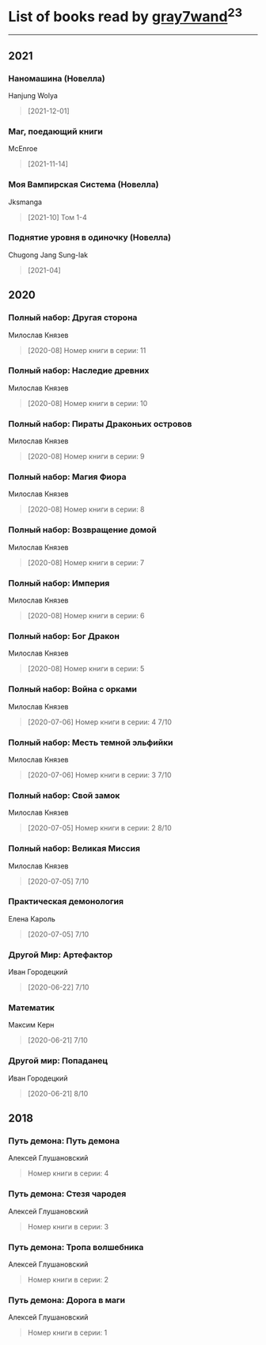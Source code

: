 # List of books read by [gray7wand](https://plus.google.com/u/0/110080946273609412257/)<sup>23</sup>
---

## 2021

### Наномашина (Новелла)
Hanjung Wolya
> [2021-12-01] 


### Маг, поедающий книги
McEnroe
> [2021-11-14] 


### Моя Вампирская Система (Новелла)
Jksmanga
> [2021-10] Том 1-4


### Поднятие уровня в одиночку (Новелла)
Chugong Jang Sung-lak
> [2021-04] 



## 2020

### Полный набор: Другая сторона
Милослав Князев
> [2020-08] Номер книги в серии: 11


### Полный набор: Наследие древних
Милослав Князев
> [2020-08] Номер книги в серии: 10


### Полный набор: Пираты Драконьих островов
Милослав Князев
> [2020-08] Номер книги в серии: 9


### Полный набор: Магия Фиора
Милослав Князев
> [2020-08] Номер книги в серии: 8


### Полный набор: Возвращение домой
Милослав Князев
> [2020-08] Номер книги в серии: 7


### Полный набор: Империя
Милослав Князев
> [2020-08] Номер книги в серии: 6


### Полный набор: Бог Дракон
Милослав Князев
> [2020-08] Номер книги в серии: 5


### Полный набор: Война с орками
Милослав Князев
> [2020-07-06] Номер книги в серии: 4
> 7/10


### Полный набор: Месть темной эльфийки
Милослав Князев
> [2020-07-06] Номер книги в серии: 3
> 7/10


### Полный набор: Свой замок
Милослав Князев
> [2020-07-05] Номер книги в серии: 2
> 8/10


### Полный набор: Великая Миссия
Милослав Князев
> [2020-07-05] 7/10


### Практическая демонология
Елена Кароль
> [2020-07-05] 7/10


### Другой Мир: Артефактор
Иван Городецкий
> [2020-06-22] 7/10


### Математик
Максим Керн
> [2020-06-21] 7/10


### Другой мир: Попаданец
Иван Городецкий
> [2020-06-21] 8/10



## 2018

### Путь демона: Путь демона
Алексей Глушановский
> Номер книги в серии: 4


### Путь демона: Стезя чародея
Алексей Глушановский
> Номер книги в серии: 3


### Путь демона: Тропа волшебника
Алексей Глушановский
> Номер книги в серии: 2


### Путь демона: Дорога в маги
Алексей Глушановский
> Номер книги в серии: 1



